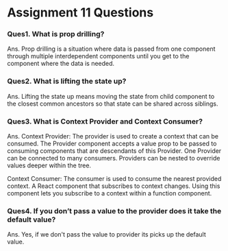 # Assignment 11 Questions

### Ques1. What is prop drilling?
Ans. Prop drilling is a situation where data is passed from one component through multiple 
interdependent components until you get to the component where the data is needed.


### Ques2. What is lifting the state up?
Ans. Lifting the state up means moving the state from child component to the closest common ancestors so that state can 
be shared across siblings.


### Ques3. What is Context Provider and Context Consumer?
Ans. Context Provider: The provider is used to create a context that can be consumed.
The Provider component accepts a value prop to be passed to consuming components that are descendants of this Provider. 
One Provider can be connected to many consumers. Providers can be nested to override values deeper within the tree.

Context Consumer: The consumer is used to consume the nearest provided context.
A React component that subscribes to context changes. Using this component lets you subscribe to a context 
within a function component.


### Ques4. If you don’t pass a value to the provider does it take the default value?
Ans. Yes, if we don't pass the value to provider its picks up the default value.

